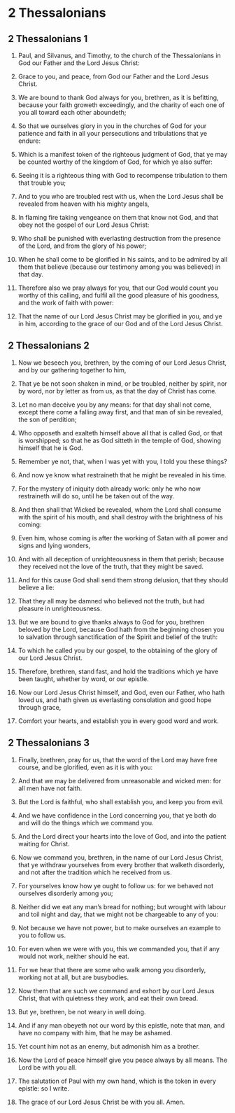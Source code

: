 # 2 Thessalonians

## 2 Thessalonians 1

1. Paul, and Silvanus, and Timothy, to the church of the Thessalonians in God our Father and the Lord Jesus Christ:

2. Grace to you, and peace, from God our Father and the Lord Jesus Christ.

3. We are bound to thank God always for you, brethren, as it is befitting, because your faith groweth exceedingly, and the charity of each one of you all toward each other aboundeth;

4. So that we ourselves glory in you in the churches of God for your patience and faith in all your persecutions and tribulations that ye endure:

5. Which is a manifest token of the righteous judgment of God, that ye may be counted worthy of the kingdom of God, for which ye also suffer:

6. Seeing it is a righteous thing with God to recompense tribulation to them that trouble you;

7. And to you who are troubled rest with us, when the Lord Jesus shall be revealed from heaven with his mighty angels, 

8. In flaming fire taking vengeance on them that know not God, and that obey not the gospel of our Lord Jesus Christ: 

9. Who shall be punished with everlasting destruction from the presence of the Lord, and from the glory of his power;

10. When he shall come to be glorified in his saints, and to be admired by all them that believe (because our testimony among you was believed) in that day.

11. Therefore also we pray always for you, that our God would count you worthy of this calling, and fulfil all the good pleasure of his goodness, and the work of faith with power: 

12. That the name of our Lord Jesus Christ may be glorified in you, and ye in him, according to the grace of our God and of the Lord Jesus Christ.

## 2 Thessalonians 2

1. Now we beseech you, brethren, by the coming of our Lord Jesus Christ, and by our gathering together to him, 

2. That ye be not soon shaken in mind, or be troubled, neither by spirit, nor by word, nor by letter as from us, as that the day of Christ has come.

3. Let no man deceive you by any means: for that day shall not come, except there come a falling away first, and that man of sin be revealed, the son of perdition;

4. Who opposeth and exalteth himself above all that is called God, or that is worshipped; so that he as God sitteth in the temple of God, showing himself that he is God.

5. Remember ye not, that, when I was yet with you, I told you these things?

6. And now ye know what restraineth that he might be revealed in his time. 

7. For the mystery of iniquity doth already work: only he who now restraineth will do so, until he be taken out of the way.

8. And then shall that Wicked be revealed, whom the Lord shall consume with the spirit of his mouth, and shall destroy with the brightness of his coming:

9. Even him, whose coming is after the working of Satan with all power and signs and lying wonders,

10. And with all deception of unrighteousness in them that perish; because they received not the love of the truth, that they might be saved.

11. And for this cause God shall send them strong delusion, that they should believe a lie:

12. That they all may be damned who believed not the truth, but had pleasure in unrighteousness.

13. But we are bound to give thanks always to God for you, brethren beloved by the Lord, because God hath from the beginning chosen you to salvation through sanctification of the Spirit and belief of the truth:

14. To which he called you by our gospel, to the obtaining of the glory of our Lord Jesus Christ.

15. Therefore, brethren, stand fast, and hold the traditions which ye have been taught, whether by word, or our epistle.

16. Now our Lord Jesus Christ himself, and God, even our Father, who hath loved us, and hath given us everlasting consolation and good hope through grace,

17. Comfort your hearts, and establish you in every good word and work.

## 2 Thessalonians 3

1. Finally, brethren, pray for us, that the word of the Lord may have free course, and be glorified, even as it is with you: 

2. And that we may be delivered from unreasonable and wicked men: for all men have not faith. 

3. But the Lord is faithful, who shall establish you, and keep you from evil.

4. And we have confidence in the Lord concerning you, that ye both do and will do the things which we command you.

5. And the Lord direct your hearts into the love of God, and into the patient waiting for Christ. 

6. Now we command you, brethren, in the name of our Lord Jesus Christ, that ye withdraw yourselves from every brother that walketh disorderly, and not after the tradition which he received from us.

7. For yourselves know how ye ought to follow us: for we behaved not ourselves disorderly among you;

8. Neither did we eat any man’s bread for nothing; but wrought with labour and toil night and day, that we might not be chargeable to any of you:

9. Not because we have not power, but to make ourselves an example to you to follow us.

10. For even when we were with you, this we commanded you, that if any would not work, neither should he eat.

11. For we hear that there are some who walk among you disorderly, working not at all, but are busybodies.

12. Now them that are such we command and exhort by our Lord Jesus Christ, that with quietness they work, and eat their own bread.

13. But ye, brethren, be not weary in well doing. 

14. And if any man obeyeth not our word by this epistle, note that man, and have no company with him, that he may be ashamed. 

15. Yet count him not as an enemy, but admonish him as a brother.

16. Now the Lord of peace himself give you peace always by all means. The Lord be with you all.

17. The salutation of Paul with my own hand, which is the token in every epistle: so I write.

18. The grace of our Lord Jesus Christ be with you all. Amen. 

